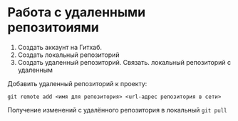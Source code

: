 # **Работа с удаленными репозитоиями**

1. Создать аккаунт на Гитхаб.
2. Создать локальный репозиторий
3. Создать удаленный репозиторий.
Связать. локальный репозиторий с удаленным


Добавить удаленный репозиторий к проекту:
```
git remote add <имя для репозитория> <url-адрес репозитория в сети>
```

Получение изменений с удалённого репозитория в локальный `git pull`

